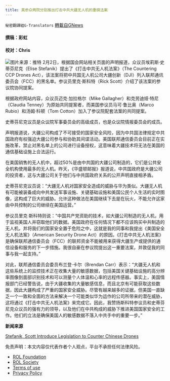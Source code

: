```yaml
---
title: 美参众两院分别推出打击中共大疆无人机的重磅法案
---
```

`秘密翻譯組G-Translators` [轉載自GNews](https://gnews.org/zh-hans/1950512/)

#### 撰稿：彩虹

#### 校对：Chris
![](https://assets.gnews.org/wp-content/uploads/2022/02/图片3.jpg)图片来源：推特
2月2日，根据国会网站相关页面的声明报道，众议员埃莉斯·史蒂芬尼克（Elise Stefanik）提出了《打击中共无人机法案》（The Countering CCP Drones Act），该法案将把中共国无人机公司大疆创新（DJI）列入联邦通讯委员会（FCC）的黑名单。参议员里克·斯科特（Rick Scott）介绍了该法案的参议院协同提案。

根据政府网站内容，众议员迈克·加拉格尔（Mike Gallagher）和克劳迪娅·特尼（Claudia Tenney）为原始共同提案者，而美国参议员马可·鲁比奥（Marco Rubio）和汤姆·科顿（Tom Cotton）加入了参议院配套法案的共同提案。

史蒂芬尼克议员是众议院军事委员会的高级成员，也是众议院情报委员会的成员。

声明报道说，大疆公司构成了不可接受的国家安全风险，因为中共国法律规定中共国政府有权强迫大疆公司参与和协助其间谍活动。美国联邦通信委员会目前正在实施改革，禁止对黑名单上的公司进行设备授权，这意味着大疆技术将无法在美国的通信基础设施上合法运行。

在美国销售的无人机中，超过50%是由中共国的大疆公司制造的，它们是公共安全机构使用最多的无人机。昨天，《华盛顿邮报》报道说，中共国政府是大疆公司的投资者，这与大疆公司关于他们与中共国政府关系的公开声明直接相矛盾。

史蒂芬尼克议员说：“大疆无人机对国家安全造成的威胁与华为类似。大疆无人机有可能被装备成向中共发送军事设施、关键基础设施和美国公民个人生活的实时图像，这构成了巨大的威胁。允许这种做法在美国继续下去是在玩火，不能允许这家由中共控制的公司继续在美国运营。”

参议员里克·斯科特则说：“中国共产党资助的技术，如大疆公司制造的无人机，用于监视美国人并窃取他们的数据。美国政府在任何情况下都不应该购买中共制造的无人机，并将我们的国家安全置于危险之中，这就是我的同事和我提出《美国安全无人机法案》（American Security Drone Act）的原因。《打击中共无人机法案》是确保联邦通信委员会（FCC）的联邦资金不能被用来获得大疆生产或提供的通信设备和服务的下一步措施。我很自豪在参议院提出这一重要法案，并敦促我的同事与我一起支持。”

对此，联邦通信委员会委员布兰登·卡尔（Brendan Carr）表示：“大疆无人机和这些系统上的监控技术正在收集大量的敏感数据，包括美国关键基础设施的高分辨率图像到面部识别技术和可以测量个人体温和心率的远程传感器。事实上，美国情报部门已经警告说，由于大疆收集的大量敏感信息，而且北京有可能获取这些数据，因此大疆构成了严重的国家安全威胁。尽管有越来越多的证据，但美国一直缺乏一个一致和全面的方法来解决一个可能类似华为运作的公司所带来的潜在威胁，这将通过《打击中共无人机法案》来完成它。因此，我赞扬斯科特参议员和史蒂芬尼克众议员的强有力的领导，以及他们在中共构成的威胁下推进美国国家安全的工作。他们的立法是确保美国人的敏感数据不落入中共手中的重要一步。”

**新闻来源**

[Stefanik, Scott Introduce Legislation to Counter Chinese Drones](https://stefanik.house.gov/press-releases?ID=979783ED-D97F-4672-BD72-ECCA79C6CE0A)

 

免责声明：本文内容仅代表作者个人观点，平台不承担任何法律风险。

- [ROL Foundation](https://rolfoundation.org/)
- [ROL Society](https://rolsociety.org/)
- [Terms of use](https://gnews.org/terms-of-use-3/)
- [Privacy Policy](https://gnews.org/privacy-policy/)
